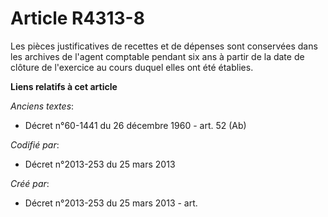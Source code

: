 # Article R4313-8

Les pièces justificatives de recettes et de dépenses sont conservées dans les archives de l'agent comptable pendant six ans à
partir de la date de clôture de l'exercice au cours duquel elles ont été établies.

**Liens relatifs à cet article**

_Anciens textes_:

  - Décret n°60-1441 du 26 décembre 1960 - art. 52 (Ab)

_Codifié par_:

  - Décret n°2013-253 du 25 mars 2013

_Créé par_:

  - Décret n°2013-253 du 25 mars 2013 - art.
